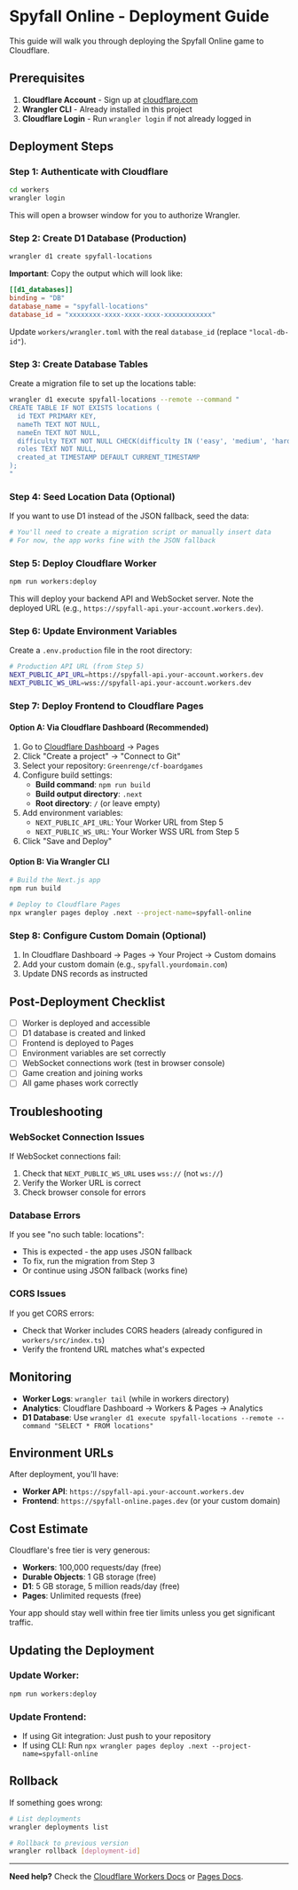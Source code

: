 # Spyfall Online - Deployment Guide

This guide will walk you through deploying the Spyfall Online game to Cloudflare.

## Prerequisites

1. **Cloudflare Account** - Sign up at [cloudflare.com](https://cloudflare.com)
2. **Wrangler CLI** - Already installed in this project
3. **Cloudflare Login** - Run `wrangler login` if not already logged in

## Deployment Steps

### Step 1: Authenticate with Cloudflare

```bash
cd workers
wrangler login
```

This will open a browser window for you to authorize Wrangler.

### Step 2: Create D1 Database (Production)

```bash
wrangler d1 create spyfall-locations
```

**Important**: Copy the output which will look like:

```toml
[[d1_databases]]
binding = "DB"
database_name = "spyfall-locations"
database_id = "xxxxxxxx-xxxx-xxxx-xxxx-xxxxxxxxxxxx"
```

Update `workers/wrangler.toml` with the real `database_id` (replace `"local-db-id"`).

### Step 3: Create Database Tables

Create a migration file to set up the locations table:

```bash
wrangler d1 execute spyfall-locations --remote --command "
CREATE TABLE IF NOT EXISTS locations (
  id TEXT PRIMARY KEY,
  nameTh TEXT NOT NULL,
  nameEn TEXT NOT NULL,
  difficulty TEXT NOT NULL CHECK(difficulty IN ('easy', 'medium', 'hard')),
  roles TEXT NOT NULL,
  created_at TIMESTAMP DEFAULT CURRENT_TIMESTAMP
);
"
```

### Step 4: Seed Location Data (Optional)

If you want to use D1 instead of the JSON fallback, seed the data:

```bash
# You'll need to create a migration script or manually insert data
# For now, the app works fine with the JSON fallback
```

### Step 5: Deploy Cloudflare Worker

```bash
npm run workers:deploy
```

This will deploy your backend API and WebSocket server. Note the deployed URL (e.g., `https://spyfall-api.your-account.workers.dev`).

### Step 6: Update Environment Variables

Create a `.env.production` file in the root directory:

```bash
# Production API URL (from Step 5)
NEXT_PUBLIC_API_URL=https://spyfall-api.your-account.workers.dev
NEXT_PUBLIC_WS_URL=wss://spyfall-api.your-account.workers.dev
```

### Step 7: Deploy Frontend to Cloudflare Pages

#### Option A: Via Cloudflare Dashboard (Recommended)

1. Go to [Cloudflare Dashboard](https://dash.cloudflare.com) → Pages
2. Click "Create a project" → "Connect to Git"
3. Select your repository: `Greenrenge/cf-boardgames`
4. Configure build settings:
   - **Build command**: `npm run build`
   - **Build output directory**: `.next`
   - **Root directory**: `/` (or leave empty)
5. Add environment variables:
   - `NEXT_PUBLIC_API_URL`: Your Worker URL from Step 5
   - `NEXT_PUBLIC_WS_URL`: Your Worker WSS URL from Step 5
6. Click "Save and Deploy"

#### Option B: Via Wrangler CLI

```bash
# Build the Next.js app
npm run build

# Deploy to Cloudflare Pages
npx wrangler pages deploy .next --project-name=spyfall-online
```

### Step 8: Configure Custom Domain (Optional)

1. In Cloudflare Dashboard → Pages → Your Project → Custom domains
2. Add your custom domain (e.g., `spyfall.yourdomain.com`)
3. Update DNS records as instructed

## Post-Deployment Checklist

- [ ] Worker is deployed and accessible
- [ ] D1 database is created and linked
- [ ] Frontend is deployed to Pages
- [ ] Environment variables are set correctly
- [ ] WebSocket connections work (test in browser console)
- [ ] Game creation and joining works
- [ ] All game phases work correctly

## Troubleshooting

### WebSocket Connection Issues

If WebSocket connections fail:

1. Check that `NEXT_PUBLIC_WS_URL` uses `wss://` (not `ws://`)
2. Verify the Worker URL is correct
3. Check browser console for errors

### Database Errors

If you see "no such table: locations":

- This is expected - the app uses JSON fallback
- To fix, run the migration from Step 3
- Or continue using JSON fallback (works fine)

### CORS Issues

If you get CORS errors:

- Check that Worker includes CORS headers (already configured in `workers/src/index.ts`)
- Verify the frontend URL matches what's expected

## Monitoring

- **Worker Logs**: `wrangler tail` (while in workers directory)
- **Analytics**: Cloudflare Dashboard → Workers & Pages → Analytics
- **D1 Database**: Use `wrangler d1 execute spyfall-locations --remote --command "SELECT * FROM locations"`

## Environment URLs

After deployment, you'll have:

- **Worker API**: `https://spyfall-api.your-account.workers.dev`
- **Frontend**: `https://spyfall-online.pages.dev` (or your custom domain)

## Cost Estimate

Cloudflare's free tier is very generous:

- **Workers**: 100,000 requests/day (free)
- **Durable Objects**: 1 GB storage (free)
- **D1**: 5 GB storage, 5 million reads/day (free)
- **Pages**: Unlimited requests (free)

Your app should stay well within free tier limits unless you get significant traffic.

## Updating the Deployment

### Update Worker:

```bash
npm run workers:deploy
```

### Update Frontend:

- If using Git integration: Just push to your repository
- If using CLI: Run `npx wrangler pages deploy .next --project-name=spyfall-online`

## Rollback

If something goes wrong:

```bash
# List deployments
wrangler deployments list

# Rollback to previous version
wrangler rollback [deployment-id]
```

---

**Need help?** Check the [Cloudflare Workers Docs](https://developers.cloudflare.com/workers/) or [Pages Docs](https://developers.cloudflare.com/pages/).
